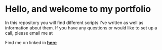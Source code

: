 <h1>Hello, and welcome to my portfolio</h1>
In this repository you will find different scripts I've written as well as information about them. If you have any questions or would like to set up a call, please email me at <GriffPotts@gmail.com>

Find me on linked in **[here](https://www.linkedin.com/in/griffin-potts-141378105/)**

